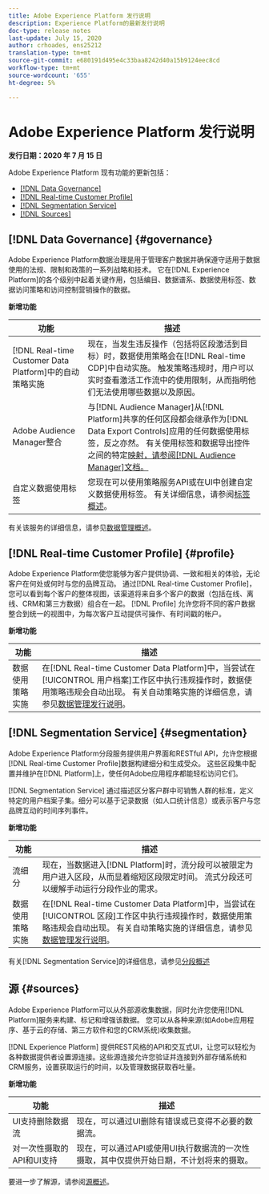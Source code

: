 ```yaml
---
title: Adobe Experience Platform 发行说明
description: Experience Platform的最新发行说明
doc-type: release notes
last-update: July 15, 2020
author: crhoades, ens25212
translation-type: tm+mt
source-git-commit: e680191d495e4c33baa8242d40a15b9124eec8cd
workflow-type: tm+mt
source-wordcount: '655'
ht-degree: 5%

---
```



# Adobe Experience Platform 发行说明

**发行日期：2020 年 7 月 15 日**

Adobe Experience Platform 现有功能的更新包括：

- [[!DNL Data Governance]](#governance)
- [[!DNL Real-time Customer Profile]](#profile)
- [[!DNL Segmentation Service]](#segmentation)
- [[!DNL Sources]](#sources)

## [!DNL Data Governance] {#governance}

Adobe Experience Platform数据治理是用于管理客户数据并确保遵守适用于数据使用的法规、限制和政策的一系列战略和技术。 它在[!DNL Experience Platform]的各个级别中起着关键作用，包括编目、数据谱系、数据使用标签、数据访问策略和访问控制营销操作的数据。

**新增功能**

| 功能 | 描述 |
| -----------| ---------- |
| [!DNL Real-time Customer Data Platform]中的自动策略实施 | 现在，当发生违反操作（包括将区段激活到目标）时，数据使用策略会在[!DNL Real-time CDP]中自动实施。 触发策略违规时，用户可以实时查看激活工作流中的使用限制，从而指明他们无法使用哪些数据以及原因。 |
| Adobe Audience Manager整合 | 与[!DNL Audience Manager]从[!DNL Platform]共享的任何区段都会继承作为[!DNL Data Export Controls]应用的任何数据使用标签，反之亦然。 有关使用标签和数据导出控件之间的特定[映射，请参阅[!DNL Audience Manager]文档。](https://docs.adobe.com/content/help/en/audience-manager/user-guide/implementation-integration-guides/integration-experience-platform/aam-aep-audience-sharing.html#aam-data-export-control-in-aep) |
| 自定义数据使用标签 | 您现在可以使用策略服务API或在UI中创建自定义数据使用标签。 有关详细信息，请参阅[标签概述](../../data-governance/labels/overview.md)。 |

有关该服务的详细信息，请参见[数据管理概述](../../data-governance/home.md)。

## [!DNL Real-time Customer Profile] {#profile}

Adobe Experience Platform使您能够为客户提供协调、一致和相关的体验，无论客户在何处或何时与您的品牌互动。 通过[!DNL Real-time Customer Profile]，您可以看到每个客户的整体视图，该渠道将来自多个客户的数据（包括在线、离线、CRM和第三方数据）组合在一起。 [!DNL Profile] 允许您将不同的客户数据整合到统一的视图中，为每次客户互动提供可操作、有时间戳的帐户。

**新增功能**

| 功能 | 描述 |
| ------- | ----------- |
| 数据使用策略实施 | 在[!DNL Real-time Customer Data Platform]中，当尝试在[!UICONTROL 用户档案]工作区中执行违规操作时，数据使用策略违规会自动出现。 有关自动策略实施的详细信息，请参见[数据管理发行说明](#governance)。 |

## [!DNL Segmentation Service] {#segmentation}

Adobe Experience Platform分段服务提供用户界面和RESTful API，允许您根据[!DNL Real-time Customer Profile]数据构建细分和生成受众。 这些区段集中配置并维护在[!DNL Platform]上，使任何Adobe应用程序都能轻松访问它们。

[!DNL Segmentation Service] 通过描述区分客户群中可销售人群的标准，定义特定的用户档案子集。细分可以基于记录数据（如人口统计信息）或表示客户与您品牌互动的时间序列事件。

**新增功能**

| 功能 | 描述 |
| ------- | ----------- |
| 流细分 | 现在，当数据进入[!DNL Platform]时，流分段可以被限定为用户进入区段，从而显着缩短区段限定时间。 流式分段还可以缓解手动运行分段作业的需求。 |
| 数据使用策略实施 | 在[!DNL Real-time Customer Data Platform]中，当尝试在[!UICONTROL 区段]工作区中执行违规操作时，数据使用策略违规会自动出现。 有关自动策略实施的详细信息，请参见[数据管理发行说明](#governance)。 |

有关[!DNL Segmentation Service]的详细信息，请参见[分段概述](../../segmentation/home.md)

## 源 {#sources}

Adobe Experience Platform可以从外部源收集数据，同时允许您使用[!DNL Platform]服务来构建、标记和增强该数据。 您可以从各种来源(如Adobe应用程序、基于云的存储、第三方软件和您的CRM系统)收集数据。

[!DNL Experience Platform] 提供REST风格的API和交互式UI，让您可以轻松为各种数据提供者设置源连接。这些源连接允许您验证并连接到外部存储系统和CRM服务，设置获取运行的时间，以及管理数据获取吞吐量。

**新增功能**

| 功能 | 描述 |
| ------- | ----------- |
| UI支持删除数据流 | 现在，可以通过UI删除有错误或已变得不必要的数据流。 |
| 对一次性摄取的API和UI支持 | 现在，可以通过API或使用UI执行数据流的一次性摄取，其中仅提供开始日期，不计划将来的摄取。 |

要进一步了解源，请参阅[源概述](../../sources/home.md)。
